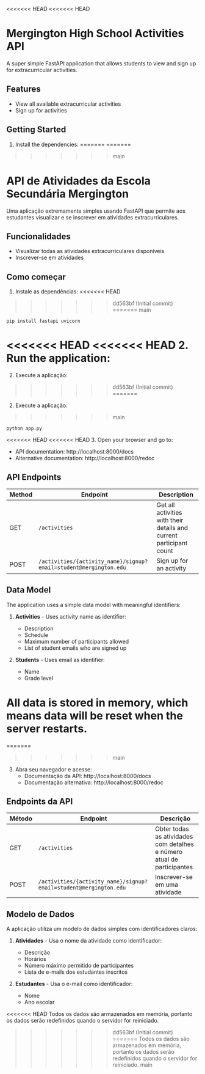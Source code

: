 <<<<<<< HEAD
<<<<<<< HEAD
# Mergington High School Activities API

A super simple FastAPI application that allows students to view and sign up for extracurricular activities.

## Features

- View all available extracurricular activities
- Sign up for activities

## Getting Started

1. Install the dependencies:
=======
=======
>>>>>>> main
# API de Atividades da Escola Secundária Mergington

Uma aplicação extremamente simples usando FastAPI que permite aos estudantes visualizar e se inscrever em atividades extracurriculares.

## Funcionalidades

- Visualizar todas as atividades extracurriculares disponíveis
- Inscrever-se em atividades

## Como começar

1. Instale as dependências:
<<<<<<< HEAD
>>>>>>> dd563bf (Initial commit)
=======
>>>>>>> main

   ```
   pip install fastapi uvicorn
   ```

<<<<<<< HEAD
<<<<<<< HEAD
2. Run the application:
=======
2. Execute a aplicação:
>>>>>>> dd563bf (Initial commit)
=======
2. Execute a aplicação:
>>>>>>> main

   ```
   python app.py
   ```

<<<<<<< HEAD
<<<<<<< HEAD
3. Open your browser and go to:
   - API documentation: http://localhost:8000/docs
   - Alternative documentation: http://localhost:8000/redoc

## API Endpoints

| Method | Endpoint                                                          | Description                                                         |
| ------ | ----------------------------------------------------------------- | ------------------------------------------------------------------- |
| GET    | `/activities`                                                     | Get all activities with their details and current participant count |
| POST   | `/activities/{activity_name}/signup?email=student@mergington.edu` | Sign up for an activity                                             |

## Data Model

The application uses a simple data model with meaningful identifiers:

1. **Activities** - Uses activity name as identifier:

   - Description
   - Schedule
   - Maximum number of participants allowed
   - List of student emails who are signed up

2. **Students** - Uses email as identifier:
   - Name
   - Grade level

All data is stored in memory, which means data will be reset when the server restarts.
=======
=======
>>>>>>> main
3. Abra seu navegador e acesse:
   - Documentação da API: http://localhost:8000/docs
   - Documentação alternativa: http://localhost:8000/redoc

## Endpoints da API

| Método | Endpoint                                                          | Descrição                                                                  |
| ------ | ----------------------------------------------------------------- | -------------------------------------------------------------------------- |
| GET    | `/activities`                                                     | Obter todas as atividades com detalhes e número atual de participantes     |
| POST   | `/activities/{activity_name}/signup?email=student@mergington.edu` | Inscrever-se em uma atividade                                              |

## Modelo de Dados

A aplicação utiliza um modelo de dados simples com identificadores claros:

1. **Atividades** - Usa o nome da atividade como identificador:

   - Descrição
   - Horários
   - Número máximo permitido de participantes
   - Lista de e-mails dos estudantes inscritos

2. **Estudantes** - Usa o e-mail como identificador:
   - Nome
   - Ano escolar

<<<<<<< HEAD
Todos os dados são armazenados em memória, portanto os dados serão redefinidos quando o servidor for reiniciado.
>>>>>>> dd563bf (Initial commit)
=======
Todos os dados são armazenados em memória, portanto os dados serão redefinidos quando o servidor for reiniciado.
>>>>>>> main
